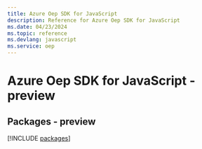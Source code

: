 ```yaml
---
title: Azure Oep SDK for JavaScript
description: Reference for Azure Oep SDK for JavaScript
ms.date: 04/23/2024
ms.topic: reference
ms.devlang: javascript
ms.service: oep
---
```

# Azure Oep SDK for JavaScript - preview
## Packages - preview
[!INCLUDE [packages](oep-index.md)]
